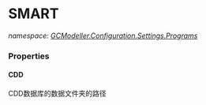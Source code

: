 ﻿# SMART
_namespace: [GCModeller.Configuration.Settings.Programs](./index.md)_






### Properties

#### CDD
CDD数据库的数据文件夹的路径
